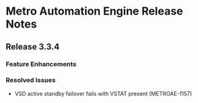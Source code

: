 # Metro Automation Engine Release Notes

## Release 3.3.4

### Feature Enhancements

### Resolved Issues
* VSD active standby failover fails with VSTAT present (METROAE-1157)
